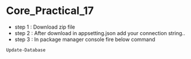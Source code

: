 # Core_Practical_17

* step 1 : Download zip file
* step 2 : After download in appsetting.json add your connection string..
* step 3 : In package manager console fire below command
```
Update-Database
```
